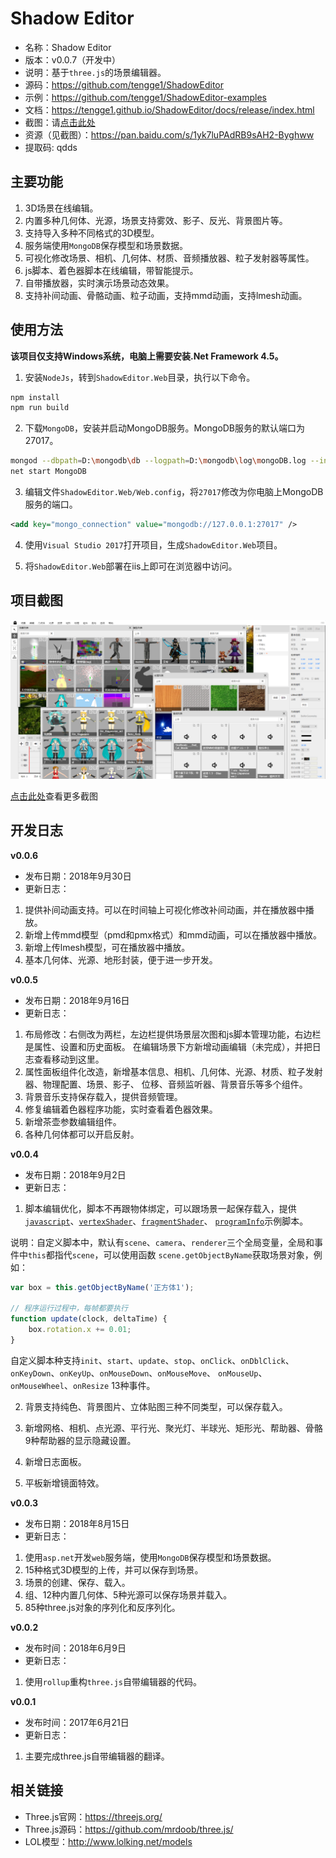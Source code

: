 # Shadow Editor

* 名称：Shadow Editor
* 版本：v0.0.7（开发中）
* 说明：基于`three.js`的场景编辑器。
* 源码：https://github.com/tengge1/ShadowEditor
* 示例：https://github.com/tengge1/ShadowEditor-examples
* 文档：https://tengge1.github.io/ShadowEditor/docs/release/index.html
* 截图：请[点击此处](images/README.md)
* 资源（见截图）：https://pan.baidu.com/s/1yk7luPAdRB9sAH2-Byghww
* 提取码: qdds

## 主要功能

1. 3D场景在线编辑。
2. 内置多种几何体、光源，场景支持雾效、影子、反光、背景图片等。
3. 支持导入多种不同格式的3D模型。
4. 服务端使用`MongoDB`保存模型和场景数据。
5. 可视化修改场景、相机、几何体、材质、音频播放器、粒子发射器等属性。
6. js脚本、着色器脚本在线编辑，带智能提示。
7. 自带播放器，实时演示场景动态效果。
8. 支持补间动画、骨骼动画、粒子动画，支持mmd动画，支持lmesh动画。

## 使用方法

**该项目仅支持Windows系统，电脑上需要安装.Net Framework 4.5。**

1. 安装`NodeJs`，转到`ShadowEditor.Web`目录，执行以下命令。

```bash
npm install
npm run build
```

2. 下载`MongoDB`，安装并启动MongoDB服务。MongoDB服务的默认端口为27017。

```bash
mongod --dbpath=D:\mongodb\db --logpath=D:\mongodb\log\mongoDB.log --install --serviceName MongoDB
net start MongoDB
```

3. 编辑文件`ShadowEditor.Web/Web.config`，将`27017`修改为你电脑上MongoDB服务的端口。

```xml
<add key="mongo_connection" value="mongodb://127.0.0.1:27017" />
```

4. 使用`Visual Studio 2017`打开项目，生成`ShadowEditor.Web`项目。

5. 将`ShadowEditor.Web`部署在iis上即可在浏览器中访问。

## 项目截图

![image](images/scene20181007.png)

[点击此处](images/README.md)查看更多截图

## 开发日志

**v0.0.6**

* 发布日期：2018年9月30日
* 更新日志：

1. 提供补间动画支持。可以在时间轴上可视化修改补间动画，并在播放器中播放。
2. 新增上传mmd模型（pmd和pmx格式）和mmd动画，可以在播放器中播放。
3. 新增上传lmesh模型，可在播放器中播放。
4. 基本几何体、光源、地形封装，便于进一步开发。

**v0.0.5**

* 发布日期：2018年9月16日
* 更新日志：

1. 布局修改：右侧改为两栏，左边栏提供场景层次图和js脚本管理功能，右边栏是属性、设置和历史面板。
在编辑场景下方新增动画编辑（未完成），并把日志查看移动到这里。
2. 属性面板组件化改造，新增基本信息、相机、几何体、光源、材质、粒子发射器、物理配置、场景、影子、
位移、音频监听器、背景音乐等多个组件。
3. 背景音乐支持保存载入，提供音频管理。
4. 修复编辑着色器程序功能，实时查看着色器效果。
5. 新增茶壶参数编辑组件。
6. 各种几何体都可以开启反射。

**v0.0.4**

* 发布日期：2018年9月2日
* 更新日志：

1. 脚本编辑优化，脚本不再跟物体绑定，可以跟场景一起保存载入，提供[`javascript`](ShadowEditor.Web/src/editor/script/code/JavaScriptStarter.js)、[`vertexShader`](ShadowEditor.Web/src/editor/script/code/VertexShaderStarter.js)、[`fragmentShader`](ShadowEditor.Web/src/editor/script/code/FragmentShaderStarter.js)、
[`programInfo`](ShadowEditor.Web/src/editor/script/code/JsonStarter.js)示例脚本。

说明：自定义脚本中，默认有`scene`、`camera`、`renderer`三个全局变量，全局和事件中`this`都指代`scene`，可以使用函数
`scene.getObjectByName`获取场景对象，例如：

```javascript
var box = this.getObjectByName('正方体1');

// 程序运行过程中，每帧都要执行
function update(clock, deltaTime) {
	box.rotation.x += 0.01;
}
```

自定义脚本种支持`init`、`start`、`update`、`stop`、`onClick`、`onDblClick`、`onKeyDown`、`onKeyUp`、`onMouseDown`、`onMouseMove`、
`onMouseUp`、`onMouseWheel`、`onResize` 13种事件。

2. 背景支持纯色、背景图片、立体贴图三种不同类型，可以保存载入。

3. 新增网格、相机、点光源、平行光、聚光灯、半球光、矩形光、帮助器、骨骼9种帮助器的显示隐藏设置。

4. 新增日志面板。

5. 平板新增镜面特效。

**v0.0.3**

* 发布日期：2018年8月15日
* 更新日志：

1. 使用`asp.net`开发`web`服务端，使用`MongoDB`保存模型和场景数据。
2. 15种格式3D模型的上传，并可以保存到场景。
3. 场景的创建、保存、载入。
4. 组、12种内置几何体、5种光源可以保存场景并载入。
5. 85种three.js对象的序列化和反序列化。

**v0.0.2**

* 发布时间：2018年6月9日
* 更新日志：

1. 使用`rollup`重构`three.js`自带编辑器的代码。

**v0.0.1**

* 发布时间：2017年6月21日  
* 更新日志：

1. 主要完成three.js自带编辑器的翻译。


## 相关链接

* Three.js官网：https://threejs.org/
* Three.js源码：https://github.com/mrdoob/three.js/
* LOL模型：http://www.lolking.net/models
